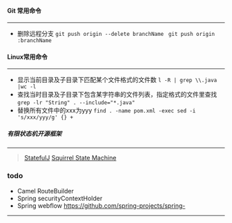 #### Git 常用命令
---
- 删除远程分支
``` git push origin --delete branchName ```
``` git push origin :branchName```

#### Linux常用命令
---
- 显示当前目录及子目录下匹配某个文件格式的文件数
``` l -R | grep \\.java |wc -l  ```
- 查找当时目录及子目录下包含某字符串的文件列表，指定格式的文件里查找
``` grep -lr "String" . --include="*.java" ```
- 替换所有文件中的xxx为yyy
``` find . -name pom.xml -exec sed -i 's/xxx/yyy/g' {} + ```

##### 有限状态机开源框架
---
> [StatefulJ](http://www.statefulj.org/) 
> [Squirrel State Machine](https://github.com/hekailiang/squirrel)


### todo

- Camel RouteBuilder
- Spring securityContextHolder
- Spring webflow https://github.com/spring-projects/spring-
---
